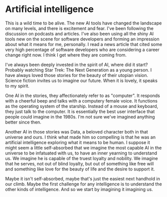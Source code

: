 # Artificial intelligence

This is a wild time to be alive. The new AI tools have changed the landscape on many levels, and there is excitement and fear. I've been following the discussion on podcasts and articles. I've also been using all the shiny AI tools new on the scene for software developers and forming an impression about what it means for me, personally. I read a news article that cited some very high percentage of software developers who are considering a career change right now. I think I get where they are coming from. 

I've always been deeply invested in the spirit of AI, where did it start? Probably watching Star Trek: The Next Generation as a young person. I have always loved those stories for the beauty of their utopian vision. Science fiction invites us to imagine our future. When it is lovely, it speaks to my spirit. 

One AI in the stories, they affectionately refer to as "computer". It responds with a cheerful beep and talks with a computery female voice. It functions as the operating system of the starship. Instead of a mouse and keyboard, they just talk to the computer. It is essentially the best user interface that people could imagine in the 1980s. I'm not sure we've imagined anything better since then.

Another AI in those stories was Data, a beloved character both in that universe and ours. I think what made him so compelling is that he was an artificial intelligence exploring what it means to be human. I suppose it might seem a little self-absorbed that we imagine the most capable AI in the universe to be infatuated with us, to have an inner yearning to understand us. We imagine he is capable of the truest loyalty and nobility. We imagine that he serves, not out of blind loyalty, but out of something like free will and something like love for the beauty of life and the desire to support it.

Maybe it isn't self-absorbed, maybe that's just the easiest next handhold in our climb. Maybe the first challenge for any intelligence is to understand the other kinds of intelligence. And so we start by imagining it imagining us. 
